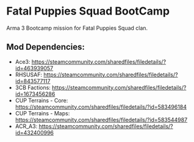 # Fatal Puppies Squad BootCamp
Arma 3 Bootcamp mission for Fatal Puppies Squad clan.

## Mod Dependencies:
* Ace3: https://steamcommunity.com/sharedfiles/filedetails/?id=463939057
* RHSUSAF: https://steamcommunity.com/sharedfiles/filedetails/?id=843577117
* 3CB Factions: https://steamcommunity.com/sharedfiles/filedetails/?id=1673456286
* CUP Terrains - Core: https://steamcommunity.com/sharedfiles/filedetails/?id=583496184
* CUP Terrains - Maps: https://steamcommunity.com/sharedfiles/filedetails/?id=583544987
* ACR_A3: https://steamcommunity.com/sharedfiles/filedetails/?id=432400996

